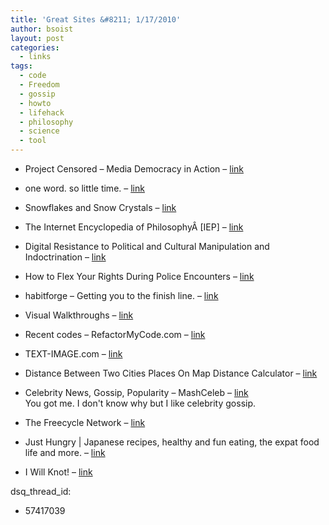 ```yaml
---
title: 'Great Sites &#8211; 1/17/2010'
author: bsoist
layout: post
categories:
  - links
tags:
  - code
  - Freedom
  - gossip
  - howto
  - lifehack
  - philosophy
  - science
  - tool
---
```

  * Project Censored &#8211; Media Democracy in Action &#8211; [link][1] 
  * one word. so little time. &#8211; [link][2] 
  * Snowflakes and Snow Crystals &#8211; [link][3] 
  * The Internet Encyclopedia of PhilosophyÂ [IEP] &#8211; [link][4] 
  * Digital Resistance to Political and Cultural Manipulation and Indoctrination &#8211; [link][5] 
  * How to Flex Your Rights During Police Encounters &#8211; [link][6] 
  * habitforge &#8211; Getting you to the finish line. &#8211; [link][7] 
  * Visual Walkthroughs &#8211; [link][8] 
  * Recent codes &#8211; RefactorMyCode.com &#8211; [link][9] 
  * TEXT-IMAGE.com &#8211; [link][10] 
  * Distance Between Two Cities Places On Map Distance Calculator &#8211; [link][11] 
  * Celebrity News, Gossip, Popularity &#8211; MashCeleb &#8211; [link][12]  
    You got me. I don't know why but I like celebrity gossip.  
    
  * The Freecycle Network &#8211; [link][13] 
  * Just Hungry | Japanese recipes, healthy and fun eating, the expat food life and more. &#8211; [link][14] 
  * I Will Knot! &#8211; [link][15]

 [1]: http://www.projectcensored.org/
 [2]: http://oneword.com/
 [3]: http://www.its.caltech.edu/~atomic/snowcrystals/
 [4]: http://www.iep.utm.edu/
 [5]: http://www.newevolution.org/gallery.php?piece=menu
 [6]: http://www.flexyourrights.org/
 [7]: http://habitforge.com/
 [8]: http://www.visualwalkthroughs.com/index.html
 [9]: http://refactormycode.com/
 [10]: http://www.text-image.com/
 [11]: http://www.distancefromto.net/
 [12]: http://www.mashceleb.com/
 [13]: http://www.freecycle.org/
 [14]: http://www.justhungry.com/
 [15]: http://www.iwillknot.com/
dsq_thread_id:
  - 57417039
